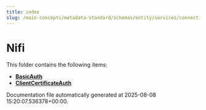 ```yaml
---
title: index
slug: /main-concepts/metadata-standard/schemas/entity/services/connections/pipeline/nifi
---
```


# Nifi

This folder contains the following items:

- [**BasicAuth**](/main-concepts/metadata-standard/schemas/entity/services/connections/pipeline/nifi/basicauth)
- [**ClientCertificateAuth**](/main-concepts/metadata-standard/schemas/entity/services/connections/pipeline/nifi/clientcertificateauth)


Documentation file automatically generated at 2025-08-08 15:20:07.536378+00:00.

